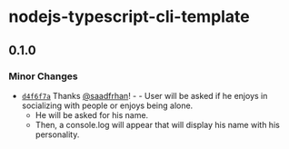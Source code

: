 # nodejs-typescript-cli-template

## 0.1.0

### Minor Changes

- [`d4f6f7a`](https://github.com/saadfrhan/personality-checker-cli/commit/d4f6f7a328c218ac29a2777104ac0be942c2f8b3) Thanks [@saadfrhan](https://github.com/saadfrhan)! - - User will be asked if he enjoys in socializing with people or enjoys being alone.
  - He will be asked for his name.
  - Then, a console.log will appear that will display his name with his personality.

